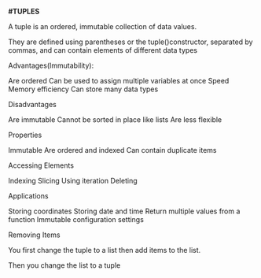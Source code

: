 **#TUPLES**
                      
A tuple is an ordered, immutable collection of data values.

They are defined using parentheses or the tuple()constructor, separated by commas, and can contain elements of different data types

Advantages(Immutability):

Are ordered
Can be used to assign multiple variables at once
Speed
Memory efficiency 
Can store many data types

Disadvantages

Are immutable
Cannot be sorted in place like lists
Are less flexible

Properties

Immutable
Are ordered and indexed
Can contain duplicate items

Accessing Elements

Indexing
Slicing
Using iteration
Deleting

Applications

Storing coordinates
Storing date and time
Return multiple values from a function
Immutable configuration settings

Removing Items

You first change the tuple to a list then add items to the list.

Then you change the list to a tuple


